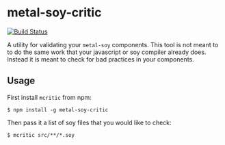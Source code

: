 # metal-soy-critic

[![Build Status](https://travis-ci.org/mthadley/metal-soy-critic.svg?branch=master)](https://travis-ci.org/mthadley/metal-soy-critic)

A utility for validating your `metal-soy` components. This tool is not meant to
to do the same work that your javascript or soy compiler already does. Instead
it is meant to check for bad practices in your components.

## Usage

First install `mcritic` from  npm:

```
$ npm install -g metal-soy-critic
```

Then pass it a list of soy files that you would like to check:

```
$ mcritic src/**/*.soy
```
